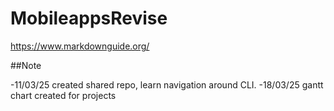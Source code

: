 # MobileappsRevise

https://www.markdownguide.org/

##Note

-11/03/25 created shared repo, learn navigation around CLI.
-18/03/25 gantt chart created for projects
